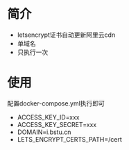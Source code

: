 # 简介

- letsencrypt证书自动更新阿里云cdn
- 单域名
- 只执行一次

# 使用

配置docker-compose.yml执行即可

- ACCESS_KEY_ID=xxx
- ACCESS_KEY_SECRET=xxx
- DOMAIN=i.bstu.cn
- LETS_ENCRYPT_CERTS_PATH=/cert